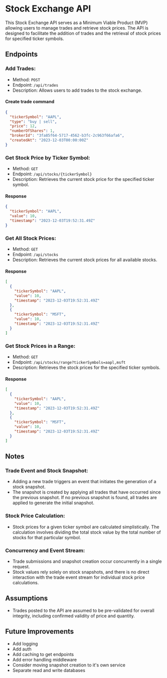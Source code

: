 # Stock Exchange API

This Stock Exchange API serves as a Minimum Viable Product (MVP) allowing users to manage trades and retrieve stock prices. The API is designed to facilitate the addition of trades and the retrieval of stock prices for specified ticker symbols.

## Endpoints

### Add Trades:

- Method: `POST`
- Endpoint: `/api/trades`
- Description: Allows users to add trades to the stock exchange.

#### Create trade command

```json
{
  "tickerSymbol": "AAPL",
  "type": "buy | sell",
  "price": 12,
  "numberOfShares": 1,
  "brokerId": "3fa85f64-5717-4562-b3fc-2c963f66afa6",
  "createdAt": "2023-12-03T00:00:00Z"
}
```

### Get Stock Price by Ticker Symbol:

- Method: `GET`
- Endpoint: `/api/stocks/{tickerSymbol}`
- Description: Retrieves the current stock price for the specified ticker symbol.

#### Response

```json
{
  "tickerSymbol": "AAPL",
  "value": 10,
  "timestamp": "2023-12-03T19:52:31.49Z"
}
```

### Get All Stock Prices:

- Method: `GET`
- Endpoint: `/api/stocks`
- Description: Retrieves the current stock prices for all available stocks.

#### Response

```json
[
  {
    "tickerSymbol": "AAPL",
    "value": 10,
    "timestamp": "2023-12-03T19:52:31.49Z"
  },
  {
    "tickerSymbol": "MSFT",
    "value": 10,
    "timestamp": "2023-12-03T19:52:31.49Z"
  }
]
```

### Get Stock Prices in a Range:

- Method: `GET`
- Endpoint: `/api/stocks/range?tickerSymbols=aapl,msft`
- Description: Retrieves the stock prices for the specified ticker symbols.

#### Response

```json
[
  {
    "tickerSymbol": "AAPL",
    "value": 10,
    "timestamp": "2023-12-03T19:52:31.49Z"
  },
  {
    "tickerSymbol": "MSFT",
    "value": 10,
    "timestamp": "2023-12-03T19:52:31.49Z"
  }
]
```

## Notes

### Trade Event and Stock Snapshot:

- Adding a new trade triggers an event that initiates the generation of a stock snapshot.
- The snapshot is created by applying all trades that have occurred since the previous snapshot. If no previous snapshot is found, all trades are applied to generate the initial snapshot.

### Stock Price Calculation:

- Stock prices for a given ticker symbol are calculated simplistically. The calculation involves dividing the total stock value by the total number of stocks for that particular symbol.

### Concurrency and Event Stream:

- Trade submissions and snapshot creation occur concurrently in a single request.
- Stock values rely solely on stock snapshots, and there is no direct interaction with the trade event stream for individual stock price calculations.

## Assumptions

- Trades posted to the API are assumed to be pre-validated for overall integrity, including confirmed validity of price and quantity.

## Future Improvements

- Add logging
- Add auth
- Add caching to get endpoints
- Add error handling middleware
- Consider moving snapshot creation to it's own service
- Separate read and write databases
